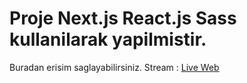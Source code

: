 <h1>Proje Next.js React.js Sass kullanilarak yapilmistir.</h1>

 <p>Buradan erisim saglayabilirsiniz. Stream : <a href="https://markdown-previewer-bg9h0qlpx-tariktunc.vercel.app/">Live Web</a>
</p>
